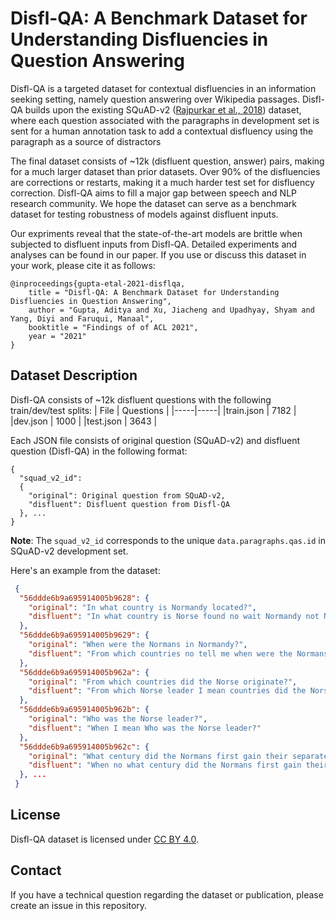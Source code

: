 # Disfl-QA: A Benchmark Dataset for Understanding Disfluencies in Question Answering

Disfl-QA is a targeted dataset for contextual disfluencies in an information seeking  setting, namely question answering over Wikipedia passages.  Disfl-QA builds upon the existing SQuAD-v2 ([Rajpurkar et al., 2018](https://www.aclweb.org/anthology/P18-2124/)) dataset, where each question associated with the paragraphs in development set is sent for a human annotation task to add a contextual disfluency using the paragraph as a source of distractors

The final dataset consists of ~12k (disfluent question, answer) pairs, making for a much larger dataset than prior datasets. Over 90\% of the disfluencies are corrections or restarts, making it a much harder test set for disfluency correction. Disfl-QA aims to fill a major gap between speech and NLP research community. We hope the dataset can serve as a benchmark dataset for testing robustness of models against disfluent inputs. 

Our expriments reveal that the state-of-the-art models are brittle when subjected to disfluent inputs from Disfl-QA. Detailed experiments and analyses can be found in our paper. If you use or discuss this dataset in your work, please cite it as follows:

```
@inproceedings{gupta-etal-2021-disflqa,
    title = "Disfl-QA: A Benchmark Dataset for Understanding Disfluencies in Question Answering",
    author = "Gupta, Aditya and Xu, Jiacheng and Upadhyay, Shyam and Yang, Diyi and Faruqui, Manaal",
    booktitle = "Findings of of ACL 2021",
    year = "2021"
}
```

## Dataset Description
Disfl-QA consists of ~12k disfluent questions with the following train/dev/test splits:
| File      | Questions   |
|-----|-----|
|train.json  | 7182  |
|dev.json  | 1000   |
|test.json  | 3643  |

Each JSON file consists of original question (SQuAD-v2) and disfluent question (Disfl-QA) in the following format:
```
{ 
  "squad_v2_id":
  {
    "original": Original question from SQuAD-v2,
    "disfluent": Disfluent question from Disfl-QA
  }, ...
}
```
**Note**: The `squad_v2_id` corresponds to the unique  `data.paragraphs.qas.id` in SQuAD-v2 development set.  

Here's an example from the dataset:
```json
 {
  "56ddde6b9a695914005b9628": {
    "original": "In what country is Normandy located?",
    "disfluent": "In what country is Norse found no wait Normandy not Norse?"
  },
  "56ddde6b9a695914005b9629": {
    "original": "When were the Normans in Normandy?",
    "disfluent": "From which countries no tell me when were the Normans in Normandy?"
  },
  "56ddde6b9a695914005b962a": {
    "original": "From which countries did the Norse originate?",
    "disfluent": "From which Norse leader I mean countries did the Norse originate?"
  },
  "56ddde6b9a695914005b962b": {
    "original": "Who was the Norse leader?",
    "disfluent": "When I mean Who was the Norse leader?"
  },
  "56ddde6b9a695914005b962c": {
    "original": "What century did the Normans first gain their separate identity?",
    "disfluent": "When no what century did the Normans first gain their separate identity?"
  }, ...
 }
```

## License
Disfl-QA dataset is licensed under [CC BY 4.0](https://creativecommons.org/licenses/by/4.0/).

## Contact

If you have a technical question regarding the dataset or publication, please create an issue in this repository.

